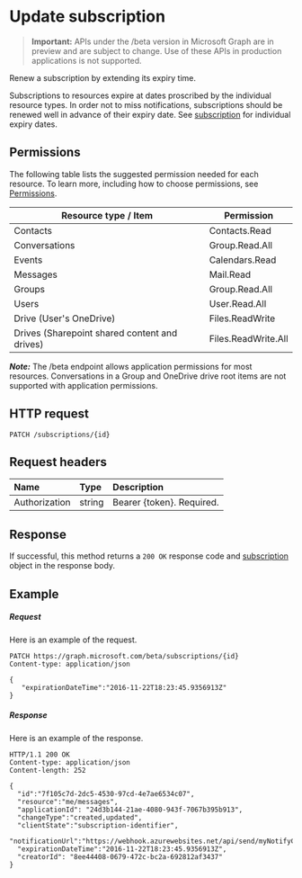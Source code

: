 # Update subscription

> **Important:** APIs under the /beta version in Microsoft Graph are in preview and are subject to change. Use of these APIs in production applications is not supported.

Renew a subscription by extending its expiry time.

Subscriptions to resources expire at dates proscribed by the individual resource types.  In order not to miss notifications, subscriptions should be renewed well in advance of their expiry date.  See [subscription](../resources/subscription.md) for individual expiry dates.
## Permissions

The following table lists the suggested permission needed for each resource. To learn more, including how to choose permissions, see [Permissions](../../../concepts/permissions_reference.md).

| Resource type / Item        | Permission          |
|-----------------------------|---------------------|
| Contacts                    | Contacts.Read       |
| Conversations               | Group.Read.All      |
| Events                      | Calendars.Read      |
| Messages                    | Mail.Read           |
| Groups                      | Group.Read.All      |
| Users                       | User.Read.All       |
| Drive  (User's OneDrive)    | Files.ReadWrite     |
| Drives (Sharepoint shared content and drives) | Files.ReadWrite.All |

***Note:*** The /beta endpoint allows application permissions for most resources. Conversations in a Group and OneDrive drive root items are not supported with application permissions.

## HTTP request
<!-- { "blockType": "ignored" } -->
```http
PATCH /subscriptions/{id}
```

## Request headers
| Name       | Type | Description|
|:-----------|:------|:----------|
| Authorization  | string  | Bearer {token}. Required. |

## Response

If successful, this method returns a `200 OK` response code and [subscription](../resources/subscription.md) object in the response body.
## Example
##### Request
Here is an example of the request.
<!-- {
  "blockType": "request",
  "name": "update_subscription"
}-->
```http
PATCH https://graph.microsoft.com/beta/subscriptions/{id}
Content-type: application/json

{
   "expirationDateTime":"2016-11-22T18:23:45.9356913Z"
}
```

##### Response
Here is an example of the response.
<!-- {
  "blockType": "response",
  "truncated": false,
  "@odata.type": "microsoft.graph.subscription"
} -->
```http
HTTP/1.1 200 OK
Content-type: application/json
Content-length: 252

{
  "id":"7f105c7d-2dc5-4530-97cd-4e7ae6534c07",
  "resource":"me/messages",
  "applicationId": "24d3b144-21ae-4080-943f-7067b395b913",
  "changeType":"created,updated",
  "clientState":"subscription-identifier",
  "notificationUrl":"https://webhook.azurewebsites.net/api/send/myNotifyClient",
  "expirationDateTime":"2016-11-22T18:23:45.9356913Z",
  "creatorId": "8ee44408-0679-472c-bc2a-692812af3437"
}
```


<!-- {
  "type": "#page.annotation",
  "description": "Update subscription",
  "keywords": "",
  "section": "documentation",
  "tocPath": ""
}-->
